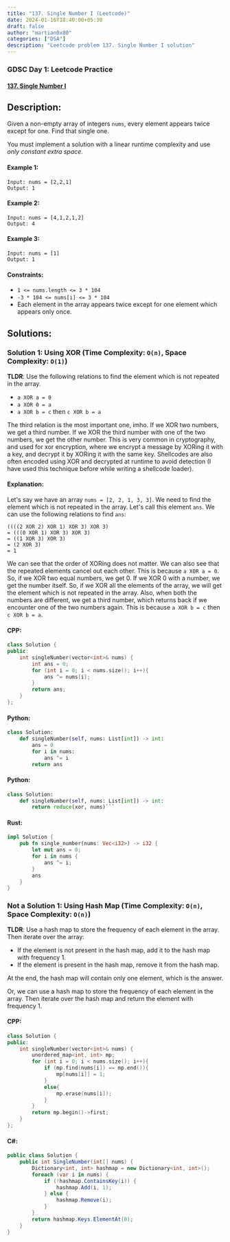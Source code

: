 ```yaml
---
title: "137. Single Number I (Leetcode)"
date: 2024-01-16T18:40:00+05:30
draft: false
author: "martian0x80"
categories: ["DSA"]
description: "Leetcode problem 137. Single Number I solution"
---
```


### GDSC Day 1: Leetcode Practice

#### [137. Single Number I](https://leetcode.com/problems/single-number/)

## Description:

Given a non-empty array of integers `nums`, every element appears twice except for one. Find that single one.

You must implement a solution with a linear runtime complexity and use *only constant extra space*.

#### Example 1:
````
Input: nums = [2,2,1]
Output: 1
````
#### Example 2:
````
Input: nums = [4,1,2,1,2]
Output: 4
````
#### Example 3:
````
Input: nums = [1]
Output: 1
````
 
#### Constraints:

- ```1 <= nums.length <= 3 * 104```
- ```-3 * 104 <= nums[i] <= 3 * 104```
- Each element in the array appears twice except for one element which appears only once.

## Solutions:

### Solution 1: Using XOR (Time Complexity: `O(n)`, Space Complexity: `O(1)`)
**TLDR**: Use the following relations to find the element which is not repeated in the array.

- `a XOR a = 0`
- `a XOR 0 = a`
- `a XOR b = c` then `c XOR b = a`

The third relation is the most important one, imho. If we XOR two numbers, we get a third number. If we XOR the third number with one of the two numbers, we get the other number. This is very common in cryptography, and used for xor encryption, where we encrypt a message by XORing it with a key, and decrypt it by XORing it with the same key. Shellcodes are also often encoded using XOR and decrypted at runtime to avoid detection (I have used this technique before while writing a shellcode loader).

#### Explanation:

Let's say we have an array `nums = [2, 2, 1, 3, 3]`. We need to find the element which is not repeated in the array. Let's call this element `ans`. We can use the following relations to find `ans`:

```
((((2 XOR 2) XOR 1) XOR 3) XOR 3)
= (((0 XOR 1) XOR 3) XOR 3)
= ((1 XOR 3) XOR 3)
= (2 XOR 3)
= 1
```

We can see that the order of XORing does not matter. We can also see that the repeated elements cancel out each other. This is because `a XOR a = 0`. So, if we XOR two equal numbers, we get 0. If we XOR 0 with a number, we get the number itself. So, if we XOR all the elements of the array, we will get the element which is not repeated in the array. Also, when both the numbers are different, we get a third number, which returns back if we encounter one of the two numbers again. This is because `a XOR b = c` then `c XOR b = a`.

#### CPP:
```cpp
class Solution {
public:
    int singleNumber(vector<int>& nums) {
        int ans = 0;
        for (int i = 0; i < nums.size(); i++){
            ans ^= nums[i];
        }
        return ans;
    }
};
```

#### Python:
```python
class Solution:
    def singleNumber(self, nums: List[int]) -> int:
        ans = 0
        for i in nums:
            ans ^= i
        return ans
```

#### Python:
```python
class Solution:
    def singleNumber(self, nums: List[int]) -> int:
        return reduce(xor, nums)```
```

#### Rust:
```rust
impl Solution {
    pub fn single_number(nums: Vec<i32>) -> i32 {
        let mut ans = 0;
        for i in nums {
            ans ^= i;
        }
        ans
    }
}
```


### Not a Solution 1: Using Hash Map (Time Complexity: `O(n)`, Space Complexity: `O(n)`)

**TLDR**: Use a hash map to store the frequency of each element in the array. Then iterate over the array:
- If the element is not present in the hash map, add it to the hash map with frequency 1.
- If the element is present in the hash map, remove it from the hash map.

At the end, the hash map will contain only one element, which is the answer.

Or, we can use a hash map to store the frequency of each element in the array. Then iterate over the hash map and return the element with frequency 1.

#### CPP:
```cpp
class Solution {
public:
    int singleNumber(vector<int>& nums) {
        unordered_map<int, int> mp;
        for (int i = 0; i < nums.size(); i++){
            if (mp.find(nums[i]) == mp.end()){
                mp[nums[i]] = 1;
            }
            else{
                mp.erase(nums[i]);
            }
        }
        return mp.begin()->first;
    }
};
```

#### C#:
```csharp
public class Solution {
    public int SingleNumber(int[] nums) {
        Dictionary<int, int> hashmap = new Dictionary<int, int>();
        foreach (var i in nums) {
            if (!hashmap.ContainsKey(i)) {
                hashmap.Add(i, 1);
            } else {
                hashmap.Remove(i);
            }
        }
        return hashmap.Keys.ElementAt(0);
    }
}
```

